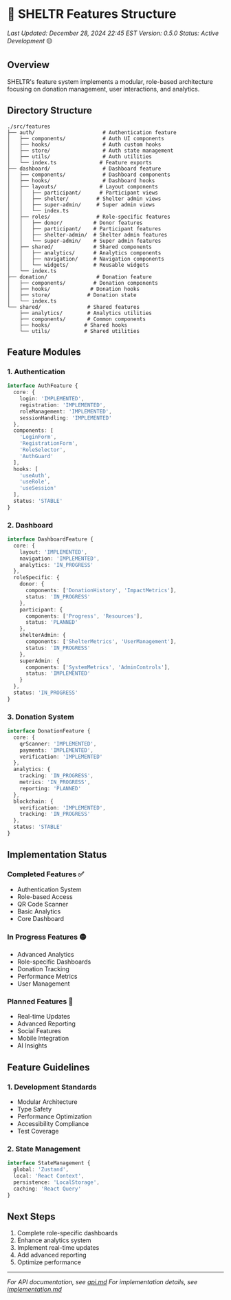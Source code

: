 # 🌳 SHELTR Features Structure
*Last Updated: December 28, 2024 22:45 EST*
*Version: 0.5.0*
*Status: Active Development* 🟡

## Overview
SHELTR's feature system implements a modular, role-based architecture focusing on donation management, user interactions, and analytics.

## Directory Structure
```
./src/features
├── auth/                      # Authentication feature
│   ├── components/            # Auth UI components
│   ├── hooks/                 # Auth custom hooks
│   ├── store/                 # Auth state management
│   ├── utils/                 # Auth utilities
│   └── index.ts              # Feature exports
├── dashboard/                 # Dashboard feature
│   ├── components/            # Dashboard components
│   ├── hooks/                 # Dashboard hooks
│   ├── layouts/              # Layout components
│   │   ├── participant/      # Participant views
│   │   ├── shelter/         # Shelter admin views
│   │   ├── super-admin/     # Super admin views
│   │   └── index.ts
│   ├── roles/               # Role-specific features
│   │   ├── donor/          # Donor features
│   │   ├── participant/    # Participant features
│   │   ├── shelter-admin/  # Shelter admin features
│   │   └── super-admin/    # Super admin features
│   ├── shared/             # Shared components
│   │   ├── analytics/      # Analytics components
│   │   ├── navigation/     # Navigation components
│   │   └── widgets/        # Reusable widgets
│   └── index.ts
├── donation/                # Donation feature
│   ├── components/         # Donation components
│   ├── hooks/             # Donation hooks
│   ├── store/            # Donation state
│   └── index.ts
└── shared/               # Shared features
    ├── analytics/        # Analytics utilities
    ├── components/       # Common components
    ├── hooks/           # Shared hooks
    └── utils/           # Shared utilities
```

## Feature Modules

### 1. Authentication
```typescript
interface AuthFeature {
  core: {
    login: 'IMPLEMENTED',
    registration: 'IMPLEMENTED',
    roleManagement: 'IMPLEMENTED',
    sessionHandling: 'IMPLEMENTED'
  },
  components: [
    'LoginForm',
    'RegistrationForm',
    'RoleSelector',
    'AuthGuard'
  ],
  hooks: [
    'useAuth',
    'useRole',
    'useSession'
  ],
  status: 'STABLE'
}
```

### 2. Dashboard
```typescript
interface DashboardFeature {
  core: {
    layout: 'IMPLEMENTED',
    navigation: 'IMPLEMENTED',
    analytics: 'IN_PROGRESS'
  },
  roleSpecific: {
    donor: {
      components: ['DonationHistory', 'ImpactMetrics'],
      status: 'IN_PROGRESS'
    },
    participant: {
      components: ['Progress', 'Resources'],
      status: 'PLANNED'
    },
    shelterAdmin: {
      components: ['ShelterMetrics', 'UserManagement'],
      status: 'IN_PROGRESS'
    },
    superAdmin: {
      components: ['SystemMetrics', 'AdminControls'],
      status: 'IMPLEMENTED'
    }
  },
  status: 'IN_PROGRESS'
}
```

### 3. Donation System
```typescript
interface DonationFeature {
  core: {
    qrScanner: 'IMPLEMENTED',
    payments: 'IMPLEMENTED',
    verification: 'IMPLEMENTED'
  },
  analytics: {
    tracking: 'IN_PROGRESS',
    metrics: 'IN_PROGRESS',
    reporting: 'PLANNED'
  },
  blockchain: {
    verification: 'IMPLEMENTED',
    tracking: 'IN_PROGRESS'
  },
  status: 'STABLE'
}
```

## Implementation Status

### Completed Features ✅
- Authentication System
- Role-based Access
- QR Code Scanner
- Basic Analytics
- Core Dashboard

### In Progress Features 🟡
- Advanced Analytics
- Role-specific Dashboards
- Donation Tracking
- Performance Metrics
- User Management

### Planned Features 🔵
- Real-time Updates
- Advanced Reporting
- Social Features
- Mobile Integration
- AI Insights

## Feature Guidelines

### 1. Development Standards
- Modular Architecture
- Type Safety
- Performance Optimization
- Accessibility Compliance
- Test Coverage

### 2. State Management
```typescript
interface StateManagement {
  global: 'Zustand',
  local: 'React Context',
  persistence: 'LocalStorage',
  caching: 'React Query'
}
```

## Next Steps
1. Complete role-specific dashboards
2. Enhance analytics system
3. Implement real-time updates
4. Add advanced reporting
5. Optimize performance

---
*For API documentation, see [api.md](./api.md)*
*For implementation details, see [implementation.md](./implementation.md)*
